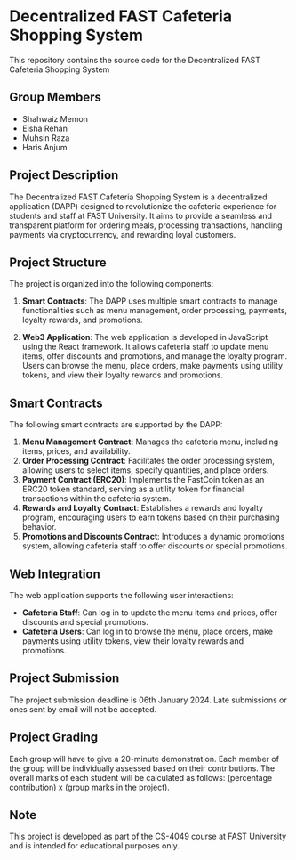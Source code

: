 # Decentralized FAST Cafeteria Shopping System

This repository contains the source code for the Decentralized FAST Cafeteria Shopping System

## Group Members
- Shahwaiz Memon
- Eisha Rehan
- Muhsin Raza
- Haris Anjum

## Project Description
The Decentralized FAST Cafeteria Shopping System is a decentralized application (DAPP) designed to revolutionize the cafeteria experience for students and staff at FAST University. It aims to provide a seamless and transparent platform for ordering meals, processing transactions, handling payments via cryptocurrency, and rewarding loyal customers.

## Project Structure
The project is organized into the following components:

1. **Smart Contracts**: The DAPP uses multiple smart contracts to manage functionalities such as menu management, order processing, payments, loyalty rewards, and promotions.

2. **Web3 Application**: The web application is developed in JavaScript using the React framework. It allows cafeteria staff to update menu items, offer discounts and promotions, and manage the loyalty program. Users can browse the menu, place orders, make payments using utility tokens, and view their loyalty rewards and promotions.

## Smart Contracts
The following smart contracts are supported by the DAPP:

1. **Menu Management Contract**: Manages the cafeteria menu, including items, prices, and availability.
2. **Order Processing Contract**: Facilitates the order processing system, allowing users to select items, specify quantities, and place orders.
3. **Payment Contract (ERC20)**: Implements the FastCoin token as an ERC20 token standard, serving as a utility token for financial transactions within the cafeteria system.
4. **Rewards and Loyalty Contract**: Establishes a rewards and loyalty program, encouraging users to earn tokens based on their purchasing behavior.
5. **Promotions and Discounts Contract**: Introduces a dynamic promotions system, allowing cafeteria staff to offer discounts or special promotions.

## Web Integration
The web application supports the following user interactions:

- **Cafeteria Staff**: Can log in to update the menu items and prices, offer discounts and special promotions.
- **Cafeteria Users**: Can log in to browse the menu, place orders, make payments using utility tokens, view their loyalty rewards and promotions.

## Project Submission
The project submission deadline is 06th January 2024. Late submissions or ones sent by email will not be accepted.

## Project Grading
Each group will have to give a 20-minute demonstration. Each member of the group will be individually assessed based on their contributions. The overall marks of each student will be calculated as follows: (percentage contribution) x (group marks in the project).

## Note
This project is developed as part of the CS-4049 course at FAST University and is intended for educational purposes only.
